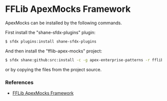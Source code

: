 # FFLib ApexMocks Framework

ApexMocks can be installed by the following commands.

First install the "shane-sfdx-plugins" plugin:

```bash
$ sfdx plugins:install shane-sfdx-plugins
```

And then install the "fflib-apex-mocks" project:

```bash
$ sfdx shane:github:src:install -c -g apex-enterprise-patterns -r fflib-apex-mocks -p sfdx-source/apex-mocks -u myScratchOrg
```

or by copying the files from the project source.



### References

- [FFLib ApexMocks Framework](https://github.com/apex-enterprise-patterns/fflib-apex-mocks)